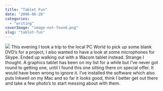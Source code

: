 ```yaml
---
title: "Tablet Fun"
date: "2006-06-26"
categories: 
  - "writing"
coverImage: "image-not-found.png"
slug: "tablet-fun"
---
```


[![](images/175749403_5af14e96d7_m.jpg)](http://flickr.com/photos/70011121@N00/175749403 "Graphire4") This evening I took a trip to the local PC World to pick up some blank DVD’s for a project, I also wanted to have a look at some microphones for Skype. Ended up walking out with a Wacom tablet instead. Strange I thought. A graphics tablet has been on my list for a while but I’ve never got round to getting one, until I found this one sitting there on special offer. It would have been wrong to ignore it. I’ve installed the software which also puts Inkwell on my Mac and so far it looks good, think I better get out there and take a few photo’s to start messing about with them.
